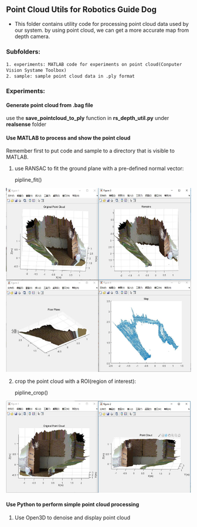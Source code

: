 ## Point Cloud Utils for Robotics Guide Dog

* This folder contains utility code for processing point cloud data used by our system. by using point cloud, we can get a more accurate map from depth camera. 

### Subfolders:

    1. experiments: MATLAB code for experiments on point cloud(Conputer Vision Systame Toolbox)
    2. sample: sample point cloud data in .ply format
   
### Experiments:

#### Generate point cloud from .bag file

use the **save_pointcloud_to_ply** function in **rs_depth_util.py** under **realsense** folder

#### Use MATLAB to process and show the point cloud

Remember first to put code and sample to a directory that is visible to MATLAB.

1. use RANSAC to fit the ground plane with a pre-defined normal vector:
   
    pipline_fit()

<img src="../images/pointcloud_to_map.jpg" height=500>

2. crop the point cloud with a ROI(region of interest):

    pipline_crop()

<img src="../images/pointcloud_crop.jpg" height=250>

#### Use Python to perform simple point cloud processing

1. Use Open3D to denoise and  display point cloud